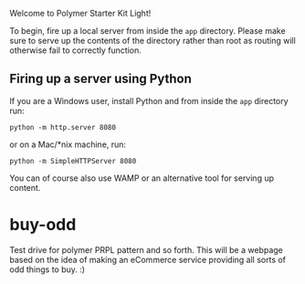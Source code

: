 Welcome to Polymer Starter Kit Light!

To begin, fire up a local server from inside the `app` directory. Please make sure to serve up the contents of the directory rather than root as routing will otherwise fail to correctly function.

## Firing up a server using Python

If you are a Windows user, install Python and from inside the `app` directory run:

```
python -m http.server 8080
```

or on a Mac/*nix machine, run:

```
python -m SimpleHTTPServer 8080
```

You can of course also use WAMP or an alternative tool for serving up content.

# buy-odd

Test drive for polymer PRPL pattern and so forth. This will be a webpage based on the idea of making an eCommerce service providing all sorts of odd things to buy. :)

